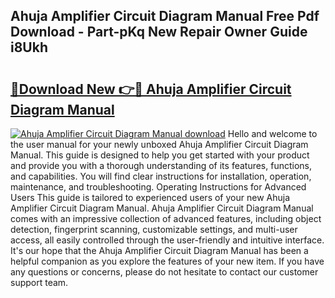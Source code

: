 ## Ahuja Amplifier Circuit Diagram Manual Free Pdf Download - Part-pKq New Repair Owner Guide i8Ukh

# <h2><a href="http://dfq202.blite.top/?on=Ahuja+Amplifier+Circuit+Diagram+Manual">🔗Download New 👉🔴 Ahuja Amplifier Circuit Diagram Manual</a></h2>

[![Ahuja Amplifier Circuit Diagram Manual download](https://i.imgur.com/lujVjoI.png)](http://dfq202.blite.top/?on=Ahuja+Amplifier+Circuit+Diagram+Manual)
Hello and welcome to the user manual for your newly unboxed Ahuja Amplifier Circuit Diagram Manual. This guide is designed to help you get started with your product and provide you with a thorough understanding of its features, functions, and capabilities. You will find clear instructions for installation, operation, maintenance, and troubleshooting. Operating Instructions for Advanced Users This guide is tailored to experienced users of your new Ahuja Amplifier Circuit Diagram Manual. Ahuja Amplifier Circuit Diagram Manual comes with an impressive collection of advanced features, including object detection, fingerprint scanning, customizable settings, and multi-user access, all easily controlled through the user-friendly and intuitive interface. It's our hope that the Ahuja Amplifier Circuit Diagram Manual has been a helpful companion as you explore the features of your new item. If you have any questions or concerns, please do not hesitate to contact our customer support team.
